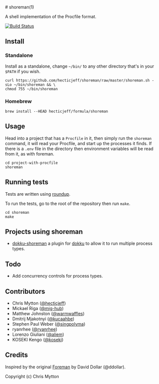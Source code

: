 # shoreman(1)

A shell implementation of the Procfile format.

[![Build Status](https://travis-ci.org/hecticjeff/shoreman.svg?branch=master)](https://travis-ci.org/hecticjeff/shoreman)

## Install

### Standalone

Install as a standalone, change `~/bin/` to any other directory that's
in your `$PATH` if you wish.

```
curl https://github.com/hecticjeff/shoreman/raw/master/shoreman.sh -sLo ~/bin/shoreman && \
chmod 755 ~/bin/shoreman
```

### Homebrew

    brew install --HEAD hecticjeff/formula/shoreman

## Usage

Head into a project that has a `Procfile` in it, then simply run the
`shoreman` command, it will read your Procfile, and start up the
processes it finds. If there is a `.env` file in the directory then
environment variables will be read from it, as with foreman.

```
cd project-with-procfile
shoreman
```

## Running tests

Tests are written using [roundup](http://bmizerany.github.com/roundup/).

To run the tests, go to the root of the repository then run `make`.

```
cd shoreman
make
```

## Projects using shoreman

- [dokku-shoreman](https://github.com/statianzo/dokku-shoreman) a plugin
  for [dokku](https://github.com/progrium/dokku) to allow it to run
  multiple process types.

## Todo

* Add concurrency controls for process types.

## Contributors

* Chris Mytton ([@hecticjeff](https://github.com/hecticjeff))
* Mickael Riga ([@mig-hub](https://github.com/mig-hub))
* Matthew Johnston ([@warmwaffles](https://github.com/warmwaffles))
* Dmitrij Mjakotnyi ([@kucaahbe](https://github.com/kucaahbe))
* Stephen Paul Weber ([@singpolyma](https://github.com/singpolyma))
* ryanrhee ([@ryanrhee](https://github.com/ryanrhee))
* Lorenzo Giuliani ([@aliem](https://github.com/aliem))
* KOSEKI Kengo ([@koseki](https://github.com/koseki))

## Credits

Inspired by the original [Foreman](https://github.com/ddollar/foreman)
by David Dollar (@ddollar).

Copyright (c) Chris Mytton
